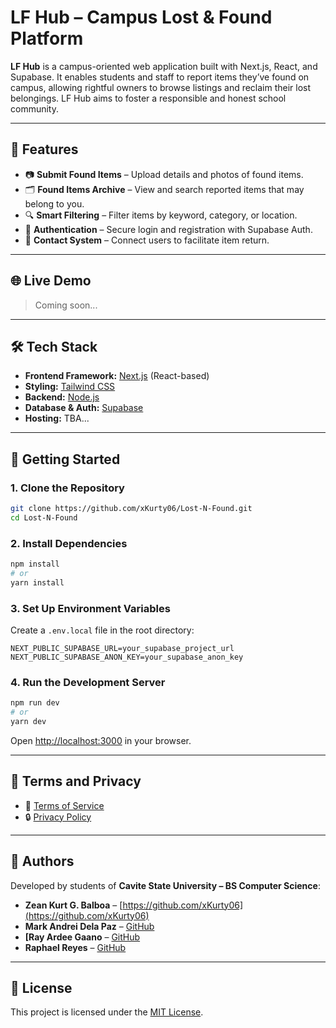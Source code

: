 # LF Hub – Campus Lost & Found Platform

**LF Hub** is a campus-oriented web application built with Next.js, React, and Supabase. It enables students and staff to report items they’ve found on campus, allowing rightful owners to browse listings and reclaim their lost belongings. LF Hub aims to foster a responsible and honest school community.

---

## 📌 Features

- 📷 **Submit Found Items** – Upload details and photos of found items.
- 🗂️ **Found Items Archive** – View and search reported items that may belong to you.
- 🔍 **Smart Filtering** – Filter items by keyword, category, or location.
- 🔐 **Authentication** – Secure login and registration with Supabase Auth.
- 📧 **Contact System** – Connect users to facilitate item return.

---

## 🌐 Live Demo

> Coming soon...

---

## 🛠️ Tech Stack

- **Frontend Framework:** [Next.js](https://nextjs.org/) (React-based)
- **Styling:** [Tailwind CSS](https://tailwindcss.com/)
- **Backend:** [Node.js](https://nodejs.org/)
- **Database & Auth:** [Supabase](https://supabase.com/)
- **Hosting:** TBA...

---

## 🚀 Getting Started

### 1. Clone the Repository

```bash
git clone https://github.com/xKurty06/Lost-N-Found.git
cd Lost-N-Found
```

### 2. Install Dependencies

```bash
npm install
# or
yarn install
```

### 3. Set Up Environment Variables

Create a `.env.local` file in the root directory:

```env
NEXT_PUBLIC_SUPABASE_URL=your_supabase_project_url
NEXT_PUBLIC_SUPABASE_ANON_KEY=your_supabase_anon_key
```

### 4. Run the Development Server

```bash
npm run dev
# or
yarn dev
```

Open [http://localhost:3000](http://localhost:3000) in your browser.

---

## 📄 Terms and Privacy

- 📃 [Terms of Service](link-to-terms.html)
- 🔒 [Privacy Policy](link-to-privacy.html)

---

## 👥 Authors

Developed by students of **Cavite State University – BS Computer Science**:

- **Zean Kurt G. Balboa** – [https://github.com/xKurty06](https://github.com/xKurty06)
- **Mark Andrei Dela Paz** – [GitHub](https://github.com/)
- **[Ray Ardee Gaano** – [GitHub](https://github.com/)
- **Raphael Reyes** – [GitHub](https://github.com/)

---

## 📜 License

This project is licensed under the [MIT License](LICENSE).
